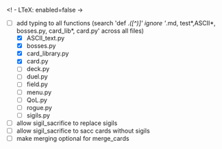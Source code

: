 <!  - LTeX: enabled=false   ->
- [ ] add typing to all functions (search 'def .*\([^)]' ignore '*.md, test*,ASCII*, bosses.py, card_lib*, card.py' across all files)
  - [x] ASCII_text.py
  - [x] bosses.py
  - [x] card_library.py
  - [x] card.py
  - [ ] deck.py
  - [ ] duel.py
  - [ ] field.py
  - [ ] menu.py
  - [ ] QoL.py
  - [ ] rogue.py
  - [ ] sigils.py
- [ ] allow sigil_sacrifice to replace sigils
- [ ] allow sigil_sacrifice to sacc cards without sigils
- [ ] make merging optional for merge_cards